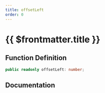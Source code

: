 ```yaml
---
title: offsetLeft
order: 0
---
```


# {{ $frontmatter.title }}

## Function Definition

```ts
public readonly offsetLeft: number;
```

## Documentation

<!--@include: ./parts/offsetLeft.md-->
